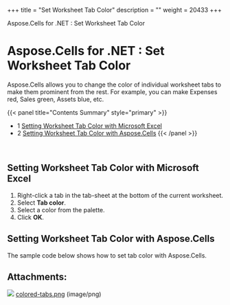 +++
title = "Set Worksheet Tab Color" 
description = "" 
weight = 20433 
+++

Aspose.Cells for .NET : Set Worksheet Tab Color  

# Aspose.Cells for .NET : Set Worksheet Tab Color


Aspose.Cells allows you to change the color of individual worksheet tabs to make them prominent from the rest. For example, you can make Expenses red, Sales green, Assets blue, etc.

{{< panel title="Contents Summary" style="primary" >}}
*   1 [Setting Worksheet Tab Color with Microsoft Excel](#SetWorksheetTabColor-SettingWorksheetTabColorwithMicrosoftExcel)
*   2 [Setting Worksheet Tab Color with Aspose.Cells](#SetWorksheetTabColor-SettingWorksheetTabColorwithAspose.Cells)
{{< /panel >}}
 

 

## Setting Worksheet Tab Color with Microsoft Excel

1.  Right-click a tab in the tab-sheet at the bottom of the current worksheet.
2.  Select **Tab color**.
3.  Select a color from the palette.
4.  Click **OK**.

## Setting Worksheet Tab Color with Aspose.Cells

The sample code below shows how to set tab color with Aspose.Cells.

## Attachments:

![](https://docs2.aspose.com/cells/net/images/icons/bullet_blue.gif) [colored-tabs.png](https://docs2.aspose.com/cells/net/attachments/5017695/5112167.png) (image/png)  


